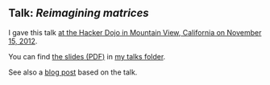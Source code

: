 ## Talk: *Reimagining matrices*

I gave this talk [at the Hacker Dojo in Mountain View, California on November 15, 2012](http://www.meetup.com/haskellhackersathackerdojo/events/88293102/).

You can find [the slides (PDF)](http://conal.net/talks/reimagining-matrices.pdf) in [my talks folder](http://conal.net/talks/).

See also a [blog post](http://conal.net/blog/posts/reimagining-matrices) based on the talk.
